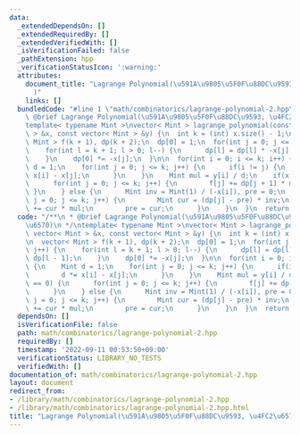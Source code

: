 ```yaml
---
data:
  _extendedDependsOn: []
  _extendedRequiredBy: []
  _extendedVerifiedWith: []
  _isVerificationFailed: false
  _pathExtension: hpp
  _verificationStatusIcon: ':warning:'
  attributes:
    document_title: "Lagrange Polynomial(\u591A\u9805\u5F0F\u88DC\u9593, \u4FC2\u6570\
      )"
    links: []
  bundledCode: "#line 1 \"math/combinatorics/lagrange-polynomial-2.hpp\"\n/**\n *\
    \ @brief Lagrange Polynomial(\u591A\u9805\u5F0F\u88DC\u9593, \u4FC2\u6570)\n */\n\
    template< typename Mint >\nvector< Mint > lagrange_polynomial(const vector< Mint\
    \ > &x, const vector< Mint > &y) {\n  int k = (int) x.size() - 1;\n\n  vector<\
    \ Mint > f(k + 1), dp(k + 2);\n  dp[0] = 1;\n  for(int j = 0; j <= k; j++) {\n\
    \    for(int l = k + 1; l > 0; l--) {\n      dp[l] = dp[l] * -x[j] + dp[l - 1];\n\
    \    }\n    dp[0] *= -x[j];\n  }\n\n  for(int i = 0; i <= k; i++) {\n    Mint\
    \ d = 1;\n    for(int j = 0; j <= k; j++) {\n      if(i != j) {\n        d *=\
    \ x[i] - x[j];\n      }\n    }\n    Mint mul = y[i] / d;\n    if(x[i] == 0) {\n\
    \      for(int j = 0; j <= k; j++) {\n        f[j] += dp[j + 1] * mul;\n     \
    \ }\n    } else {\n      Mint inv = Mint(1) / (-x[i]), pre = 0;\n      for(int\
    \ j = 0; j <= k; j++) {\n        Mint cur = (dp[j] - pre) * inv;\n        f[j]\
    \ += cur * mul;\n        pre = cur;\n      }\n    }\n  }\n  return f;\n}\n"
  code: "/**\n * @brief Lagrange Polynomial(\u591A\u9805\u5F0F\u88DC\u9593, \u4FC2\
    \u6570)\n */\ntemplate< typename Mint >\nvector< Mint > lagrange_polynomial(const\
    \ vector< Mint > &x, const vector< Mint > &y) {\n  int k = (int) x.size() - 1;\n\
    \n  vector< Mint > f(k + 1), dp(k + 2);\n  dp[0] = 1;\n  for(int j = 0; j <= k;\
    \ j++) {\n    for(int l = k + 1; l > 0; l--) {\n      dp[l] = dp[l] * -x[j] +\
    \ dp[l - 1];\n    }\n    dp[0] *= -x[j];\n  }\n\n  for(int i = 0; i <= k; i++)\
    \ {\n    Mint d = 1;\n    for(int j = 0; j <= k; j++) {\n      if(i != j) {\n\
    \        d *= x[i] - x[j];\n      }\n    }\n    Mint mul = y[i] / d;\n    if(x[i]\
    \ == 0) {\n      for(int j = 0; j <= k; j++) {\n        f[j] += dp[j + 1] * mul;\n\
    \      }\n    } else {\n      Mint inv = Mint(1) / (-x[i]), pre = 0;\n      for(int\
    \ j = 0; j <= k; j++) {\n        Mint cur = (dp[j] - pre) * inv;\n        f[j]\
    \ += cur * mul;\n        pre = cur;\n      }\n    }\n  }\n  return f;\n}\n"
  dependsOn: []
  isVerificationFile: false
  path: math/combinatorics/lagrange-polynomial-2.hpp
  requiredBy: []
  timestamp: '2022-09-11 00:53:50+09:00'
  verificationStatus: LIBRARY_NO_TESTS
  verifiedWith: []
documentation_of: math/combinatorics/lagrange-polynomial-2.hpp
layout: document
redirect_from:
- /library/math/combinatorics/lagrange-polynomial-2.hpp
- /library/math/combinatorics/lagrange-polynomial-2.hpp.html
title: "Lagrange Polynomial(\u591A\u9805\u5F0F\u88DC\u9593, \u4FC2\u6570)"
---
```

